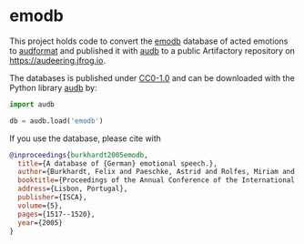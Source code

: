 # emodb

This project holds code
to convert the [emodb] database of acted emotions
to [audformat]
and published it with [audb]
to a public Artifactory
repository on https://audeering.jfrog.io.

The databases is published under [CC0-1.0]
and can be downloaded with the Python library [audb] by:

```python
import audb

db = audb.load('emodb')
```

If you use the database, please cite with

```bibtex
@inproceedings{burkhardt2005emodb,
  title={A database of {German} emotional speech.},
  author={Burkhardt, Felix and Paeschke, Astrid and Rolfes, Miriam and Sendlmeier, Walter F and Weiss, Benjamin and others},
  booktitle={Proceedings of the Annual Conference of the International Speech Communication Association (INTERSPEECH)},
  address={Lisbon, Portugal},
  publisher={ISCA},
  volume={5},
  pages={1517--1520},
  year={2005}
}
```

[CC0-1.0]: https://creativecommons.org/publicdomain/zero/1.0/
[emodb]: http://emodb.bilderbar.info/index-1280.html
[audb]: https://github.com/audeering/audb
[audformat]: https://github.com/audeering/audformat
